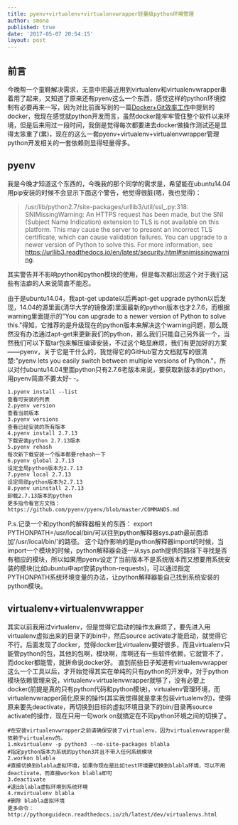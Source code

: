 ```yaml
---
title: pyenv+virtualenv+virtualenvwrapper轻量级python环境管理
author: smona
published: true
date: '2017-05-07 20:54:15'
layout: post
---
```


前言
--

今晚帮一个童鞋解决需求，无意中把最近用到virtualenv和virtualenvwrapper串着用了起来，又知道了原来还有pyenv这么一个东西，感觉这样的python环境控制有必要再来一写，因为对比前面写到的一篇[Docker+Git效率工作](http://blog.csdn.net/qq_29245097/article/details/52996911)中提到的docker，我现在感觉就python开发而言，虽然docker能牢牢管住整个软件以来环境，但是后来用过一段时间，我倒是觉得每次都要进去docker做操作测试还是显得太笨重了(累)，现在的这么一套pyenv+virtualenv+virtualenvwrapper管理python开发相关的一套依赖则显得轻量得多。

pyenv
--
  我是今晚才知道这个东西的，今晚我的那个同学的需求是，希望能在ubuntu14.04 用pip安装的时候不会显示下面这个警告，他觉得很脏(嗯，我也觉得)：
  

> /usr/lib/python2.7/site-packages/urllib3/util/ssl_.py:318: SNIMissingWarning: An HTTPS request has been made, but the SNI (Subject Name Indication) extension to TLS is not available on this platform. This may cause the server to present an incorrect TLS certificate, which can cause validation failures. You can upgrade to a newer version of Python to solve this. For more information, see https://urllib3.readthedocs.io/en/latest/security.html#snimissingwarning.

  其实警告并不影响python和python模块的使用，但是每次都出现这个对于我们这些有洁癖的人来说简直不能忍。  
  
  由于是ubuntu14.04，我apt-get update以后再apt-get upgrade python以后发现，14.04的源里面(清华大学的镜像源)里面最新的python版本也才2.7.6，而根据warning里面提示的"You can upgrade to a newer version of Python to solve this."得知，它推荐的是升级现在的python版本来解决这个warning问题，那么既然没有办法通过apt-get来更新我们的python，那么我们只能自己另外装一个，当然我们可以下载tar包来解压编译安装，不过这个略显麻烦，我们有更加好的方案——pyenv，关于它是干什么的，我觉得它的GitHub官方文档就写的很清楚:"pyenv lets you easily switch between multiple versions of Python."，所以对付ubuntu14.04里面python只有2.7.6老版本来说，要获取新版本的python，用pyenv简直不要太好- -。  

```
1.pyenv install --list
查看可安装的列表
2.pyenv version
查看当前版本
3.pyenv versions
查看已经安装的所有版本
4.pyenv install 2.7.13
下载安装python 2.7.13版本
5.pyenv rehash
每次新下载安装一个版本都要rehash一下
6.pyenv global 2.7.13
设定全局python版本为2.7.13
7.pyenv local 2.7.13
设定局部python版本为2.7.13
8.pyenv uninstall 2.7.13
卸载2.7.13版本的python
更多指令看官方文档：https://github.com/pyenv/pyenv/blob/master/COMMANDS.md
```
P.s.记录一个和python的解释器相关的东西：
export PYTHONPATH=/usr/local/bin/可以往到python解释器sys.path最前面添加'/usr/local/bin/'的路径。
这个动作影响的是python解释器import的时候，当import一个模块的时候，python解释器会逐一从sys.path提供的路径下寻找是否有相应的模块，所以如果用pyenv设定了当前版本不是系统版本而又想要用系统安装的模块(比如ubuntu中apt安装python-requests)，可以通过指定PYTHONPATH系统环境变量的办法，让python解释器能自己找到系统安装的python模块。

virtualenv+virtualenvwrapper
--
  其实以前我用过virtualenv，但是觉得它启动的操作太麻烦了，要先进入用virtualenv虚拟出来的目录下的bin中，然后source activate才能启动，就觉得它不行。后面发现了docker，觉得docker比virtualenv要好很多，而且virtualenv只能管python的包，其他的包啊，模块啊，库啊还有一些软件依赖，它就管不了，而docker都能管，就拼命说docker好。
  直到前些日子知道有virtualenvwrapper这么一个工具以后，才开始觉得其实在单纯的只有python的开发中，对于python模块依赖管理来说，virtualenv+virtualenvwrapper就够了，没有必要上docker(前提是真的只有python代码和python模块)，virtualenv管理环境，而virtualenvwrapper简化原来的操作(其实我觉得就是拿来包装virtualenv的)，使得原来要先deactivate，再切换到目标的虚拟环境目录下的bin/目录再source activate的操作，现在只用一句work on就搞定在不同python环境之间的切换了。

```
#在安装virtualenvwrapper之前请确保安装了virtualenv，因为virtualenvwrapper是依赖于virtualenv的。
1.mkvirtualenv -p python3 --no-site-packages blabla
#指定python版本为系统的python3并且不带入任何系统模块
2.workon blabla
#直接切换到blabla虚拟环境，如果你现在是比如test环境要切换到blabla环境，可以不用deactivate，而直接workon blabla即可
3.deactivate
#退出blabla虚拟环境到系统环境
4.rmvirtualenv blabla
#删除 blabla虚拟环境
更多命令：http://pythonguidecn.readthedocs.io/zh/latest/dev/virtualenvs.html
```
